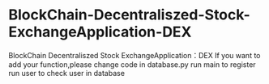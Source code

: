 # BlockChain-Decentraliszed-Stock-ExchangeApplication-DEX
BlockChain Decentraliszed Stock ExchangeApplication：DEX
If you want to add your function,please change code in database.py 
run main to register
run user to check user in database
